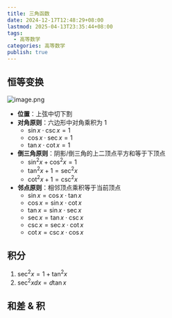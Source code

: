 ```yaml
---
title: 三角函数
date: 2024-12-17T12:48:29+08:00
lastmod: 2025-04-13T23:35:44+08:00
tags:
  - 高等数学
categories: 高等数学
publish: true
---
```


	
## 恒等变换

![image.png](https://s2.loli.net/2024/12/17/3Sg8aitwLc7D6y2.png)

+ **位置**：上弦中切下割
+ **对角原则**：六边形中对角乘积为 1
	+ $\sin x \cdot \csc x = 1$
	+ $\cos x \cdot \sec x = 1$
	+ $\tan x \cdot \cot x = 1$
+ **倒三角原则**：阴影/倒三角的上二顶点平方和等于下顶点
	+ $\sin ^{2}x + \cos ^{2}x = 1$
	+ $\tan ^{2}x + 1 = \sec ^{2}x$
	+ $\cot ^{2}x + 1=\csc ^{2}x$
+ **邻点原则**：相邻顶点乘积等于当前顶点
	+ $\sin x = \cos x \cdot \tan x$
	+ $\cos x = \sin x\cdot \cot x$
	+ $\tan x=\sin x\cdot \sec x$
	+ $\sec x=\tan x\cdot \csc x$
	+ $\csc x=\sec x\cdot \cot x$
	+ $\cot x=\csc x\cdot \cos x$

## 积分

1. $\sec ^{2}x=1+\tan ^{2}x$
3. $\sec ^{2}xdx=d\tan x$

## 和差 & 积

